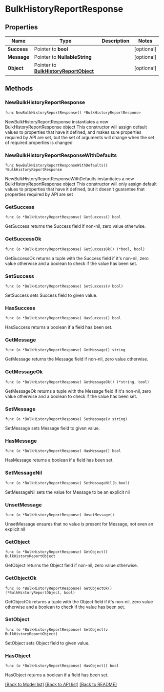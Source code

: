 # BulkHistoryReportResponse

## Properties

Name | Type | Description | Notes
------------ | ------------- | ------------- | -------------
**Success** | Pointer to **bool** |  | [optional] 
**Message** | Pointer to **NullableString** |  | [optional] 
**Object** | Pointer to [**BulkHistoryReportObject**](BulkHistoryReportObject.md) |  | [optional] 

## Methods

### NewBulkHistoryReportResponse

`func NewBulkHistoryReportResponse() *BulkHistoryReportResponse`

NewBulkHistoryReportResponse instantiates a new BulkHistoryReportResponse object
This constructor will assign default values to properties that have it defined,
and makes sure properties required by API are set, but the set of arguments
will change when the set of required properties is changed

### NewBulkHistoryReportResponseWithDefaults

`func NewBulkHistoryReportResponseWithDefaults() *BulkHistoryReportResponse`

NewBulkHistoryReportResponseWithDefaults instantiates a new BulkHistoryReportResponse object
This constructor will only assign default values to properties that have it defined,
but it doesn't guarantee that properties required by API are set

### GetSuccess

`func (o *BulkHistoryReportResponse) GetSuccess() bool`

GetSuccess returns the Success field if non-nil, zero value otherwise.

### GetSuccessOk

`func (o *BulkHistoryReportResponse) GetSuccessOk() (*bool, bool)`

GetSuccessOk returns a tuple with the Success field if it's non-nil, zero value otherwise
and a boolean to check if the value has been set.

### SetSuccess

`func (o *BulkHistoryReportResponse) SetSuccess(v bool)`

SetSuccess sets Success field to given value.

### HasSuccess

`func (o *BulkHistoryReportResponse) HasSuccess() bool`

HasSuccess returns a boolean if a field has been set.

### GetMessage

`func (o *BulkHistoryReportResponse) GetMessage() string`

GetMessage returns the Message field if non-nil, zero value otherwise.

### GetMessageOk

`func (o *BulkHistoryReportResponse) GetMessageOk() (*string, bool)`

GetMessageOk returns a tuple with the Message field if it's non-nil, zero value otherwise
and a boolean to check if the value has been set.

### SetMessage

`func (o *BulkHistoryReportResponse) SetMessage(v string)`

SetMessage sets Message field to given value.

### HasMessage

`func (o *BulkHistoryReportResponse) HasMessage() bool`

HasMessage returns a boolean if a field has been set.

### SetMessageNil

`func (o *BulkHistoryReportResponse) SetMessageNil(b bool)`

 SetMessageNil sets the value for Message to be an explicit nil

### UnsetMessage
`func (o *BulkHistoryReportResponse) UnsetMessage()`

UnsetMessage ensures that no value is present for Message, not even an explicit nil
### GetObject

`func (o *BulkHistoryReportResponse) GetObject() BulkHistoryReportObject`

GetObject returns the Object field if non-nil, zero value otherwise.

### GetObjectOk

`func (o *BulkHistoryReportResponse) GetObjectOk() (*BulkHistoryReportObject, bool)`

GetObjectOk returns a tuple with the Object field if it's non-nil, zero value otherwise
and a boolean to check if the value has been set.

### SetObject

`func (o *BulkHistoryReportResponse) SetObject(v BulkHistoryReportObject)`

SetObject sets Object field to given value.

### HasObject

`func (o *BulkHistoryReportResponse) HasObject() bool`

HasObject returns a boolean if a field has been set.


[[Back to Model list]](../README.md#documentation-for-models) [[Back to API list]](../README.md#documentation-for-api-endpoints) [[Back to README]](../README.md)


